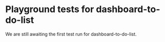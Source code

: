 # Playground tests for dashboard-to-do-list
We are still awaiting the first test run for dashboard-to-do-list.
